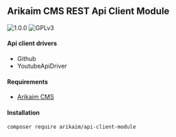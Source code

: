 ## Arikaim CMS REST Api Client Module
![1.0.0](https://img.shields.io/github/release/arikaim/api-client-module.svg)
![GPLv3](https://img.shields.io/badge/License-GPLv3-blue.svg)

#### Api client drivers
 * Github
 * YoutubeApiDriver

#### Requirements   
  * [Arikaim CMS](https://github.com/arikaim/arikaim)


#### Installation

```sh
composer require arikaim/api-client-module
```
